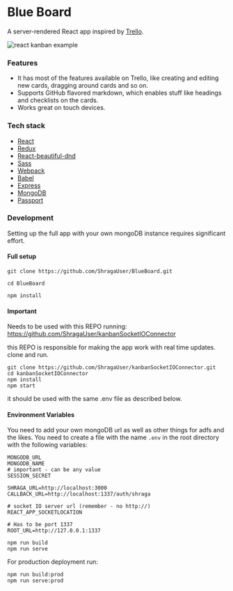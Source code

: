 <!-- Description: A Trello-like application built with React and Redux. Take a look at the live website:  -->

# Blue Board

A server-rendered React app inspired by [Trello](https://trello.com/home).

![react kanban example](https://github.com/yogaboll/react-kanban/blob/master/example.gif?raw=true)

### Features

* It has most of the features available on Trello, like creating and editing new cards, dragging around cards and so on.
* Supports GitHub flavored markdown, which enables stuff like headings and checklists on the cards.
* Works great on touch devices.

### Tech stack

* [React](https://github.com/facebook/react)
* [Redux](https://github.com/reactjs/redux)
* [React-beautiful-dnd](https://github.com/atlassian/react-beautiful-dnd)
* [Sass](https://github.com/sass/sass)
* [Webpack](https://github.com/webpack/webpack)
* [Babel](https://github.com/babel/babel)
* [Express](https://github.com/expressjs/express)
* [MongoDB](https://github.com/mongodb/mongo)
* [Passport](https://github.com/jaredhanson/passport)


### Development

Setting up the full app with your own mongoDB instance  requires significant effort.

#### Full setup

```shell
git clone https://github.com/ShragaUser/BlueBoard.git

cd BlueBoard

npm install
```
#### Important

Needs to be used with this REPO running: 
https://github.com/ShragaUser/kanbanSocketIOConnector

this REPO is responsible for making the app work with real time updates. 
clone and run. 

```
git clone https://github.com/ShragaUser/kanbanSocketIOConnector.git
cd kanbanSocketIOConnector
npm install
npm start
```

it should be used with the same .env file as described below.

#### Environment Variables
You need to add your own mongoDB url as well as other things for adfs and the likes. You need to create a file with the name `.env` in the root directory with the following variables:

```
MONGODB_URL
MONGODB_NAME
# important - can be any value
SESSION_SECRET

SHRAGA_URL=http://localhost:3000 
CALLBACK_URL=http://localhost:1337/auth/shraga

# socket IO server url (remember - no http://)
REACT_APP_SOCKETLOCATION

# Has to be port 1337
ROOT_URL=http://127.0.0.1:1337
```

```shell
npm run build
npm run serve
```

For production deployment run:

```shell
npm run build:prod
npm run serve:prod
```
